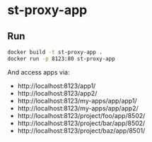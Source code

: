 # st-proxy-app

## Run

```bash
docker build -t st-proxy-app .
docker run -p 8123:80 st-proxy-app
```

And access apps via:

- http://localhost:8123/app1/
- http://localhost:8123/app2/
- http://localhost:8123/my-apps/app/app1/
- http://localhost:8123/my-apps/app/app2/
- http://localhost:8123/project/foo/app/8502/
- http://localhost:8123/project/bar/app/8502/
- http://localhost:8123/project/baz/app/8501/